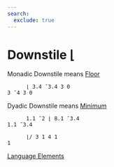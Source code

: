 ```yaml
---
search:
  exclude: true
---
```


<h1 class="heading"><span class="name">Downstile</span> <span class="command">⌊</span></h1>

Monadic Downstile means
[Floor](../primitive-functions/floor.md)
```apl
      ⌊ 3.4 ¯3.4 3 0
3 ¯4 3 0
```

Dyadic Downstile means
[Minimum](../primitive-functions/minimum.md)
```apl
      1.1 ¯2 ⌊ 8.1 ¯3.4
1.1 ¯3.4

      ⌊/ 3 1 4 1
1

```
[Language Elements](./language-elements.md)


